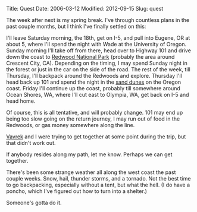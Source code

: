 Title: Quest
Date: 2006-03-12
Modified: 2012-09-15
Slug: quest

The week after next is my spring break. I've through countless plans in the past couple months, but I think I've finally settled on this:

I'll leave Saturday morning, the 18th, get on I-5, and pull into Eugene, OR at about 5, where I'll spend the night with Wade at the University of Oregon. Sunday morning I'll take off from there, head over to Highway 101 and drive down the coast to <a href="http://www.nps.gov/redw/" >Redwood National Park</a> (probably the area around Crescent City, CA). Depending on the timing, I may spend Sunday night in the forest or just in the car on the side of the road. The rest of the week, till Thursday, I'll backpack around the Redwoods and explore. Thursday I'll head back up 101 and spend the night in the <a href="http://gorp.away.com/gorp/resource/us_nra/or_dunes.htm" >sand dunes</a> on the Oregon coast. Friday I'll continue up the coast, probably till somewhere around Ocean Shores, WA, where I'll cut east to Olympia, WA, get back on I-5 and head home.

Of course, this is all tentative, and will probably change. 101 may end up being too slow going on the return journey, I may run out of food in the Redwoods, or gas money somewhere along the line.

<a href="http://vavrek.com/" >Vavrek</a> and I were trying to get together at some point during the trip, but that didn't work out.

If anybody resides along my path, let me know. Perhaps we can get together.

There's been some strange weather all along the west coast the past couple weeks. Snow, hail, thunder storms, and a tornado. Not the best time to go backpacking, especially without a tent, but what the hell. (I do have a poncho, which I've figured out how to turn into a shelter.)

Someone's gotta do it.
